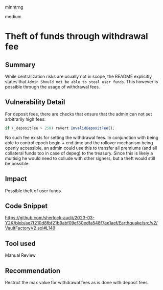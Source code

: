 minhtrng

medium

# Theft of funds through withdrawal fee

## Summary

While centralization risks are usually not in scope, the README explicitly states that `Admin Should not be able to steal user funds`. This however is possible through the usage of withdrawal fees.

## Vulnerability Detail

For deposit fees, there are checks that ensure that the admin can not set arbitrarily high fees:

```js
if (_depositFee > 250) revert InvalidDepositFee();
```

No such fee exists for setting the withdrawal fees. In conjunction with being able to control epoch begin + end time and the rollover mechanism being openly accessible, an admin could use this to transfer all premiums (and all collateral funds too in case of depeg) to the treasury. Since this is likely a multisig he would need to collude with other signers, but a theft would still be possible.

## Impact

Possible theft of user funds

## Code Snippet

https://github.com/sherlock-audit/2023-03-Y2K/blob/ae7f210d8fbf21b9abf09ef30edfa548f7ae1aef/Earthquake/src/v2/VaultFactoryV2.sol#L149

## Tool used

Manual Review

## Recommendation
Restrict the max value for withdrawal fees as is done with deposit fees.
